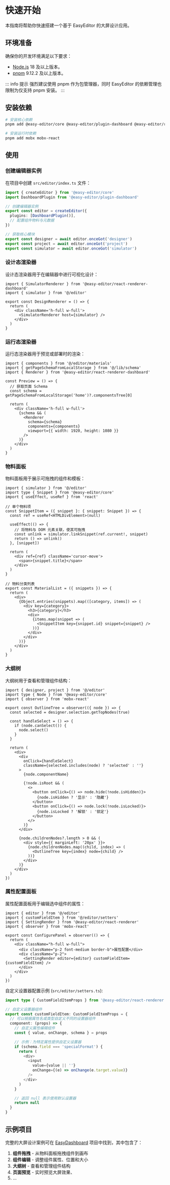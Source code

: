 # 快速开始

本指南将帮助你快速搭建一个基于 EasyEditor 的大屏设计应用。

## 环境准备

确保你的开发环境满足以下要求：

- [Node.js](https://nodejs.org/) 18 及以上版本。
- [pnpm](https://pnpm.io/) 9.12.2 及以上版本。

::: info 提示
强烈建议使用 pnpm 作为包管理器，同时 EasyEditor 的依赖管理也限制为仅支持 pnpm 安装。
:::

## 安装依赖

```bash
# 安装核心依赖
pnpm add @easy-editor/core @easy-editor/plugin-dashboard @easy-editor/react-renderer @easy-editor/react-renderer-dashboard

# 安装运行时依赖
pnpm add mobx mobx-react
```

## 使用

### 创建编辑器实例

在项目中创建 `src/editor/index.ts` 文件：

```ts
import { createEditor } from '@easy-editor/core'
import DashboardPlugin from '@easy-editor/plugin-dashboard'

// 创建编辑器实例
export const editor = createEditor({
  plugins: [DashboardPlugin()],
  // 配置组件物料与元数据
})

// 获取核心模块
export const designer = await editor.onceGot('designer')
export const project = await editor.onceGot('project')
export const simulator = await editor.onceGot('simulator')
```

### 设计态渲染器

设计态渲染器用于在编辑器中进行可视化设计：

```tsx
import { SimulatorRenderer } from '@easy-editor/react-renderer-dashboard'
import { simulator } from '@/editor'

export const DesignRenderer = () => {
  return (
    <div className='h-full w-full'>
      <SimulatorRenderer host={simulator} />
    </div>
  )
}
```

### 运行态渲染器

运行态渲染器用于预览或部署时的渲染：

```tsx
import { components } from '@/editor/materials'
import { getPageSchemaFromLocalStorage } from '@/lib/schema'
import { Renderer } from '@easy-editor/react-renderer-dashboard'

const Preview = () => {
  // 获取页面 Schema
  const schema = getPageSchemaFromLocalStorage('home')?.componentsTree[0]

  return (
    <div className='h-full w-full'>
      {schema && (
        <Renderer
          schema={schema}
          components={components}
          viewport={{ width: 1920, height: 1080 }}
        />
      )}
    </div>
  )
}
```

### 物料面板

物料面板用于展示可拖拽的组件和模板：

```tsx
import { simulator } from '@/editor'
import type { Snippet } from '@easy-editor/core'
import { useEffect, useRef } from 'react'

// 单个物料项
const SnippetItem = ({ snippet }: { snippet: Snippet }) => {
  const ref = useRef<HTMLDivElement>(null)

  useEffect(() => {
    // 将物料与 DOM 元素关联，使其可拖拽
    const unlink = simulator.linkSnippet(ref.current!, snippet)
    return () => unlink()
  }, [snippet])

  return (
    <div ref={ref} className='cursor-move'>
      <span>{snippet.title}</span>
    </div>
  )
}

// 物料分类列表
export const MaterialList = ({ snippets }) => {
  return (
    <div>
      {Object.entries(snippets).map(([category, items]) => (
        <div key={category}>
          <h3>{category}</h3>
          <div>
            {items.map(snippet => (
              <SnippetItem key={snippet.id} snippet={snippet} />
            ))}
          </div>
        </div>
      ))}
    </div>
  )
}
```

### 大纲树

大纲树用于查看和管理组件结构：

```tsx
import { designer, project } from '@/editor'
import type { Node } from '@easy-editor/core'
import { observer } from 'mobx-react'

export const OutlineTree = observer(({ node }) => {
  const selected = designer.selection.getTopNodes(true)

  const handleSelect = () => {
    if (node.canSelect()) {
      node.select()
    }
  }

  return (
    <div>
      <div
        onClick={handleSelect}
        className={selected.includes(node) ? 'selected' : ''}
      >
        {node.componentName}

        {!node.isRoot && (
          <>
            <button onClick={() => node.hide(!node.isHidden)}>
              {node.isHidden ? '显示' : '隐藏'}
            </button>
            <button onClick={() => node.lock(!node.isLocked)}>
              {node.isLocked ? '解锁' : '锁定'}
            </button>
          </>
        )}
      </div>

      {node.childrenNodes?.length > 0 && (
        <div style={{ marginLeft: '20px' }}>
          {node.childrenNodes.map((child, index) => (
            <OutlineTree key={index} node={child} />
          ))}
        </div>
      )}
    </div>
  )
})
```

### 属性配置面板

属性配置面板用于编辑选中组件的属性：

```tsx
import { editor } from '@/editor'
import { customFieldItem } from '@/editor/setters'
import { SettingRender } from '@easy-editor/react-renderer'
import { observer } from 'mobx-react'

export const ConfigurePanel = observer(() => {
  return (
    <div className="h-full w-full">
      <div className="p-2 font-medium border-b">属性配置</div>
      <div className="p-2">
        <SettingRender editor={editor} customFieldItem={customFieldItem} />
      </div>
    </div>
  )
})
```

自定义设置器配置示例 (`src/editor/setters.ts`):

```ts
import type { CustomFieldItemProps } from '@easy-editor/react-renderer'

// 自定义设置器组件
export const customFieldItem: CustomFieldItemProps = {
  // 可以根据属性名或类型自定义不同的设置器组件
  component: (props) => {
    // 自定义属性编辑组件
    const { value, onChange, schema } = props

    // 示例：为特定属性提供自定义设置器
    if (schema.field === 'specialFormat') {
      return (
        <div>
          <input
            value={value || ''}
            onChange={(e) => onChange(e.target.value)}
          />
        </div>
      )
    }

    // 返回 null 表示使用默认设置器
    return null
  }
}
```

## 示例项目

完整的大屏设计案例可在 [EasyDashboard](https://github.com/Easy-Editor/EasyDashboard) 项目中找到，其中包含了：

1. **组件拖拽** - 从物料面板拖拽组件到画布
2. **组件编辑** - 调整组件属性、位置和大小
3. **大纲树** - 查看和管理组件结构
4. **页面预览** - 实时预览大屏效果、
5. ...
